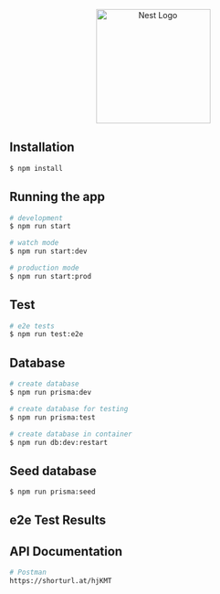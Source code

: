 <p align="center">
  <a href="http://nestjs.com/" target="blank"><img src="https://nestjs.com/img/logo-small.svg" width="200" alt="Nest Logo" /></a>
</p>

[circleci-image]: https://img.shields.io/circleci/build/github/nestjs/nest/master?token=abc123def456
[circleci-url]: https://circleci.com/gh/nestjs/nest

## Installation

```bash
$ npm install
```

## Running the app

```bash
# development
$ npm run start

# watch mode
$ npm run start:dev

# production mode
$ npm run start:prod
```

## Test

```bash
# e2e tests
$ npm run test:e2e
```

## Database

```bash
# create database
$ npm run prisma:dev

# create database for testing
$ npm run prisma:test

# create database in container
$ npm run db:dev:restart
```

## Seed database

```bash
$ npm run prisma:seed
```

## e2e Test Results

## API Documentation

```bash
# Postman
https://shorturl.at/hjKMT
```
